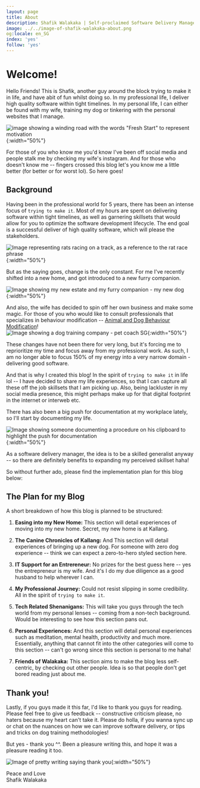 ```yaml
---
layout: page
title: About
description: Shafik Walakaka | Self-proclaimed Software Delivery Manager. In my professional life, I deliver high quality software within tight timelines. In my personal life, I can either be found with my wife, training my dog or tinkering with the personal websites that I manage. Read on to find out more!
image: ../../image-of-shafik-walakaka-about.png
og:locale: en_SG
index: 'yes'
follow: 'yes'
---
```



# Welcome!
Hello Friends! This is Shafik, another guy around the block trying to make it in life, and have abit of fun whilst doing so. In my professional life, I deliver high quality software within tight timelines. In my personal life, I can either be found with my wife, training my dog or tinkering with the personal websites that I manage. 

![image showing a winding road with the words "Fresh Start" to represent motivation](https://www.studentloanprofessor.com/wp-content/uploads/2023/04/Fresh-Start.jpg){:width="50%"}

For those of you who know me you'd know I've been off social media and people stalk me by checking my wife's instagram. And for those who doesn't know me -- fingers crossed this blog let's you know me a little better (for better or for worst lol). So here goes!

## Background
Having been in the professional world for 5 years, there has been an intense focus of `trying to make it`. Most of my hours are spent on delivering software within tight timelines, as well as garnering skillsets that would allow for you to optimize the software development lifecycle. The end goal is a successful deliver of high quality software, which will please the stakeholders.

![Image representing rats racing on a track, as a reference to the rat race phrase](https://finandme.com/wp-content/uploads/2021/04/hamster-2.png){:width="50%"}

But as the saying goes, change is the only constant. For me I've recently shifted into a new home, and got introduced to a new furry companion.

![Image showing my new estate and my furry companion - my new dog](../../img/img-about-page/stormy-and-hdb-block.png){:width="50%"}

And also, the wife has decided to spin off her own business and make some magic. For those of you who would like to consult professionals that specializes in behaviour modification -- [Animal and Dog Behaviour Modification](https://petcoach.sg)! <br>
![Image showing a dog training company - pet coach SG](../../img/img-about-page/pet-coach-sg-website-image.png){:width="50%"}

These changes have not been there for very long, but it's forcing me to reprioritize my time and focus away from my professional work. As such, I am no longer able to focus 150% of my energy into a very narrow domain - delivering good software.

And that is why I created this blog! In the spirit of `trying to make it` in life lol -- I have decided to share my life experiences, so that I can capture all these off the job skillsets that I am picking up. Also, being lackluster in my social media presence, this might perhaps make up for that digital footprint in the internet or interweb etc.

There has also been a big push for documentation at my workplace lately, so I'll start by documenting my life.

![Image showing someone documenting a procedure on his clipboard to highlight the push for documentation](../../img/img-about-page/documentation-clipboard-photo.png){:width="50%"}

As a software delivery manager, the idea is to be a skilled generalist anyway -- so there are definitely benefits to expanding my perceived skillset haha!

So without further ado, please find the implementation plan for this blog below:

## The Plan for my Blog
A short breakdown of how this blog is planned to be structured:

1. **Easing into my New Home:** This section will detail experiences of moving into my new home. Secret, my new home is at Kallang.

2. **The Canine Chronicles of Kallang:** And This section will detail experiences of bringing up a new dog. For someone with zero dog experience -- think we can expect a zero-to-hero styled section here.

3. **IT Support for an Entrereneur:** No prizes for the best guess here -- yes the entrepreneur is my wife. And it's I do my due diligence as a good husband to help wherever I can.

4. **My Professional Journey:** Could not resist slipping in some credibility. All in the spirit of `trying to make it`.

5. **Tech Related Shenanigans:** This will take you guys through the tech world from my personal lenses -- coming from a non-tech background. Would be interesting to see how this section pans out.

6. **Personal Experiences:** And this section will detail personal experiences such as meditation, mental health, productivity and much more. Essentially, anything that cannot fit into the other categories will come to this section -- can't go wrong since this section is personal to me haha!

7. **Friends of Walakaka:** This section aims to make the blog less self-centric, by checking out other people. Idea is so that people don't get bored reading just about me.

## Thank you!
Lastly, if you guys made it this far, I'd like to thank you guys for reading. Please feel free to give us feedback -- constructive criticism please, no haters because my heart can't take it. Please do holla, if you wanna sync up or chat on the nuances on how we can improve software delivery, or tips and tricks on dog training methodologies!

But yes - thank you ^^. Been a pleasure writing this, and hope it was a pleasure reading it too.

![Image of pretty writing saying thank you](https://thumbs.dreamstime.com/b/thank-you-lettering-blurred-lights-background-thank-you-lettering-102011881.jpg){:width="50%"}

Peace and Love<br>
Shafik Walakaka
